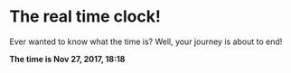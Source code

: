 # The real time clock!

Ever wanted to know what the time is? Well, your journey is about to end!

**The time is Nov 27, 2017, 18:18**